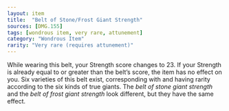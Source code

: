 ```yaml
---
layout: item
title:  "Belt of Stone/Frost Giant Strength"
sources: [DMG.155]
tags: [wondrous item, very rare, attunement]
category: "Wondrous Item"
rarity: "Very rare (requires attunement)"
---
```


While wearing this belt, your Strength score changes to 23. If your Strength is already equal to or greater than the belt’s score, the item has no effect on you. Six varieties of this belt exist, corresponding with and having rarity according to the six kinds of true giants. The *belt of stone giant strength* and the *belt of frost giant strength* look different, but they have the same effect.